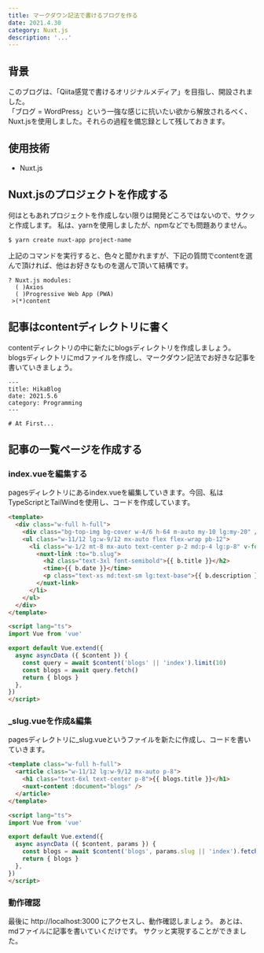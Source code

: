 ```yaml
---
title: マークダウン記法で書けるブログを作る
date: 2021.4.30
category: Nuxt.js
description: '...'
---
```

## 背景
このブログは、「Qiita感覚で書けるオリジナルメディア」を目指し、開設されました。  
「ブログ = WordPress」という一強な感じに抗いたい欲から解放されるべく、Nuxt.jsを使用しました。それらの過程を備忘録として残しておきます。

## 使用技術
- Nuxt.js

##  Nuxt.jsのプロジェクトを作成する
何はともあれプロジェクトを作成しない限りは開発どころではないので、サクッと作成します。  私は、yarnを使用しましたが、npmなどでも問題ありません。
```shell
$ yarn create nuxt-app project-name
```
上記のコマンドを実行すると、色々と聞かれますが、下記の質問でcontentを選んで頂ければ、他はお好きなものを選んで頂いて結構です。
```shell
? Nuxt.js modules:
  ( )Axios
  ( )Progressive Web App (PWA)
 >(*)content
```
## 記事はcontentディレクトリに書く
contentディレクトリの中に新たにblogsディレクトリを作成しましょう。  
blogsディレクトリにmdファイルを作成し、マークダウン記法でお好きな記事を書いていきましょう。
```
---
title: HikaBlog
date: 2021.5.6
category: Programming
---

# At First...
```

## 記事の一覧ページを作成する
### index.vueを編集する
pagesディレクトリにあるindex.vueを編集していきます。今回、私はTypeScriptとTailWindを使用し、コードを作成しています。

```html
<template>
  <div class="w-full h-full">
    <div class="bg-top-img bg-cover w-4/6 h-64 m-auto my-10 lg:my-20" />
    <ul class="w-11/12 lg:w-9/12 mx-auto flex flex-wrap pb-12">
      <li class="w-1/2 mt-8 mx-auto text-center p-2 md:p-4 lg:p-8" v-for="b in blogs" :key="b.slug">
        <nuxt-link :to="b.slug">
          <h2 class="text-3xl font-semibold">{{ b.title }}</h2>
          <time>{{ b.date }}</time>
          <p class="text-xs md:text-sm lg:text-base">{{ b.description }}</p>
        </nuxt-link>
      </li>
    </ul>
  </div>
</template>

<script lang="ts">
import Vue from 'vue'

export default Vue.extend({
  async asyncData ({ $content }) {
    const query = await $content('blogs' || 'index').limit(10)
    const blogs = await query.fetch()
    return { blogs }
  },
})
</script>

```

### _slug.vueを作成&編集
pagesディレクトリに_slug.vueというファイルを新たに作成し、コードを書いていきます。

```html
<template class="w-full h-full">
  <article class="w-11/12 lg:w-9/12 mx-auto p-8">
    <h1 class="text-6xl text-center p-8">{{ blogs.title }}</h1>
    <nuxt-content :document="blogs" />
  </article>
</template>

<script lang="ts">
import Vue from 'vue'

export default Vue.extend({
  async asyncData ({ $content, params }) {
    const blogs = await $content('blogs', params.slug || 'index').fetch()
    return { blogs }
  },
})
</script>
```

### 動作確認
最後に http://localhost:3000 にアクセスし、動作確認しましょう。
あとは、mdファイルに記事を書いていくだけです。
サクッと実現することができました。